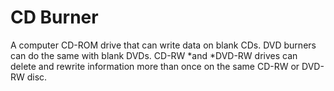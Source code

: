 [Title]: # (CD Burner)
[Order]: # (18)

# CD Burner

A computer CD-ROM drive that can write data on blank CDs. DVD burners can do the same with blank DVDs. CD-RW *and *DVD-RW drives can delete and rewrite information more than once on the same CD-RW or DVD-RW disc.